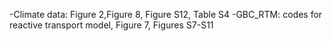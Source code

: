 -Climate data: Figure 2,Figure 8, Figure S12, Table S4
-GBC_RTM: codes for reactive transport model, Figure 7, Figures S7-S11

